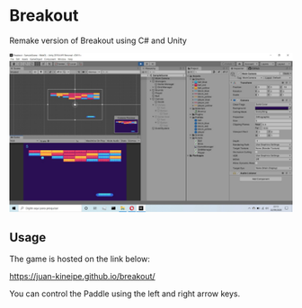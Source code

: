 # Breakout
Remake version of Breakout using C# and Unity

![Screenshot](https://github.com/Juan-Kineipe/breakout/blob/master/breakout.jpeg?raw=true)

## Usage
The game is hosted on the link below:

https://juan-kineipe.github.io/breakout/

You can control the Paddle using the left and right arrow keys.
